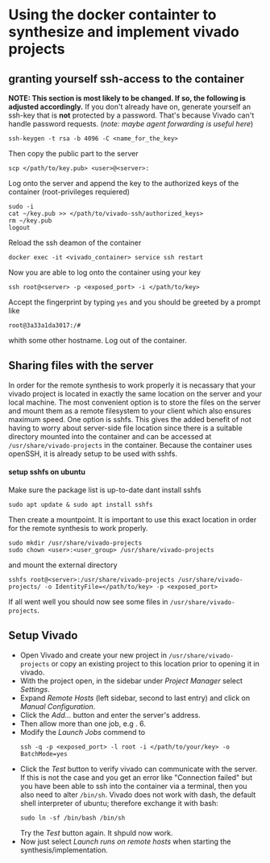 # Using the docker containter to synthesize and implement vivado projects

## granting yourself ssh-access to the container

**NOTE: This section is most likely to be changed. If so, the following is adjusted accordingly.**
If you don't already have on, generate yourself an ssh-key that is **not** protected by a password. That's because Vivado can't handle password requests. (_note: maybe agent forwarding is useful here_)
```shell
ssh-keygen -t rsa -b 4096 -C <name_for_the_key>
```
Then copy the public part to the server
```shell
scp </path/to/key.pub> <user>@<server>:
```
Log onto the server and append the key to the authorized keys of the container (root-privileges requiered)
```shell
sudo -i
cat ~/key.pub >> </path/to/vivado-ssh/authorized_keys>
rm ~/key.pub
logout
```
Reload the ssh deamon of the container
```shell
docker exec -it <vivado_container> service ssh restart
```

Now you are able to log onto the container using your key
```shell
ssh root@<server> -p <exposed_port> -i </path/to/key>
```
Accept the fingerprint by typing `yes` and you should be greeted by a prompt like
```shell
root@3a33a1da3017:/#
```
whith some other hostname. Log out of the container.

## Sharing files with the server
In order for the remote synthesis to work properly it is necassary that your vivado project is located in exactly the same location on the server and your local machine. The most convenient option is to store the files on the server and mount them as a remote filesystem to your client which also ensures maximum speed. One option is sshfs. This gives the added benefit of not having to worry about server-side file location since there is a suitable directory mounted into the container and can be accessed at `/usr/share/vivado-projects` in the container. Because the container uses openSSH, it is already setup to be used with sshfs.

#### setup sshfs on ubuntu
Make sure the package list is up-to-date dant install sshfs
```shell
sudo apt update & sudo apt install sshfs
```
Then create a mountpoint. It is important to use this exact location in order for the remote synthesis to work properly.
```shell
sudo mkdir /usr/share/vivado-projects
sudo chown <user>:<user_group> /usr/share/vivado-projects
```
and mount the external directory
```shell
sshfs root@<server>:/usr/share/vivado-projects /usr/share/vivado-projects/ -o IdentityFile=</path/to/key> -p <exposed_port>
```
If all went well you should now see some files in `/usr/share/vivado-projects`.

## Setup Vivado
+ Open Vivado and create your new project in `/usr/share/vivado-projects` or copy an existing project to this location prior to opening it in vivado.
+ With the project open, in the sidebar under _Project Manager_ select _Settings_.
+ Expand _Remote Hosts_ (left sidebar, second to last entry) and click on _Manual Configuration_.
+ Click the _Add…_ button and enter the server's address.
+ Then allow more than one job, e.g . 6.
+ Modify the _Launch Jobs_ commend to
  ```shell
  ssh -q -p <exposed_port> -l root -i </path/to/your/key> -o BatchMode=yes
  ```
+ Click the _Test_ button to verify vivado can communicate with the server. If this is not the case and you get an error like "Connection failed" but you have been able to ssh into the container via a terminal, then you also need to alter `/bin/sh`. Vivado does not work with dash, the default shell interpreter of ubuntu; therefore exchange it with bash:
  ```shell
  sudo ln -sf /bin/bash /bin/sh
  ```
  Try the _Test_ button again. It shpuld now work.
+ Now just select _Launch runs on remote hosts_ when starting the synthesis/implementation.
